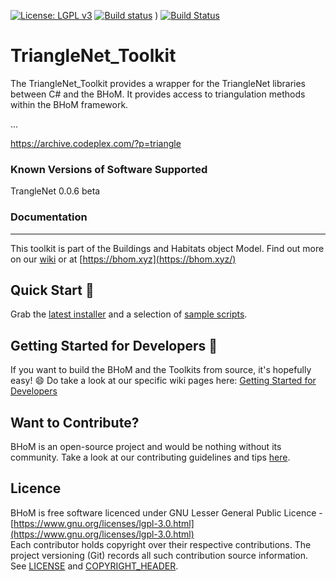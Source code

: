 [![License: LGPL v3](https://img.shields.io/badge/License-LGPL%20v3-blue.svg)](https://www.gnu.org/licenses/lgpl-3.0) [![Build status](https://ci.appveyor.com/api/projects/status/6w09w0o5y90r6vtt/branch/master?svg=true)](https://ci.appveyor.com/api/projects/status/trianglenet_toolkit/branch/master)
) [![Build Status](https://dev.azure.com/BHoMBot/BHoM/_apis/build/status/TriangleNet_Toolkit/TriangleNet_Toolkit.CheckCore?branchName=master)](https://dev.azure.com/BHoMBot/BHoM/_build/latest?definitionId=46&branchName=master)

# TriangleNet_Toolkit

The TriangleNet_Toolkit provides a wrapper for the TriangleNet libraries between C# and the BHoM. It provides access to triangulation methods within the BHoM framework.

...

https://archive.codeplex.com/?p=triangle

### Known Versions of Software Supported
TrangleNet 0.0.6 beta

### Documentation

---
This toolkit is part of the Buildings and Habitats object Model. Find out more on our [wiki](https://github.com/BHoM/documentation/wiki) or at [https://bhom.xyz](https://bhom.xyz/)

## Quick Start 🚀 

Grab the [latest installer](https://bhom.xyz/) and a selection of [sample scripts](https://github.com/BHoM/samples).


## Getting Started for Developers 🤖 

If you want to build the BHoM and the Toolkits from source, it's hopefully easy! 😄 
Do take a look at our specific wiki pages here: [Getting Started for Developers](https://bhom.xyz/documentation/Guides-and-Tutorials/Coding-with-BHoM/)


## Want to Contribute? ##

BHoM is an open-source project and would be nothing without its community. Take a look at our contributing guidelines and tips [here](https://github.com/BHoM/BHoM/blob/main/CONTRIBUTING.md).


## Licence ##

BHoM is free software licenced under GNU Lesser General Public Licence - [https://www.gnu.org/licenses/lgpl-3.0.html](https://www.gnu.org/licenses/lgpl-3.0.html)  
Each contributor holds copyright over their respective contributions.
The project versioning (Git) records all such contribution source information.
See [LICENSE](https://github.com/BHoM/BHoM/blob/main/LICENSE) and [COPYRIGHT_HEADER](https://github.com/BHoM/BHoM/blob/main/COPYRIGHT_HEADER.txt).
